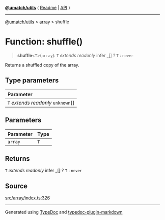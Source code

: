 [**@umatch/utils**](../../README.md) ( [Readme](../../README.md) \| [API](../../API.md) )

---

[@umatch/utils](../../API.md) > [array](../README.md) > shuffle

# Function: shuffle()

> **shuffle**\<`T`\>(`array`): `T` _extends_ _readonly_ infer \_[] ? `T` : `never`

Returns a shuffled copy of the array.

## Type parameters

| Parameter                            |
| :----------------------------------- |
| `T` _extends_ _readonly_ `unknown`[] |

## Parameters

| Parameter | Type |
| :-------- | :--- |
| `array`   | `T`  |

## Returns

`T` _extends_ _readonly_ infer \_[] ? `T` : `never`

## Source

[src/array/index.ts:326](https://github.com/umatch-oficial/utils/blob/a4be831/src/array/index.ts#L326)

---

Generated using [TypeDoc](https://typedoc.org/) and [typedoc-plugin-markdown](https://www.npmjs.com/package/typedoc-plugin-markdown)
